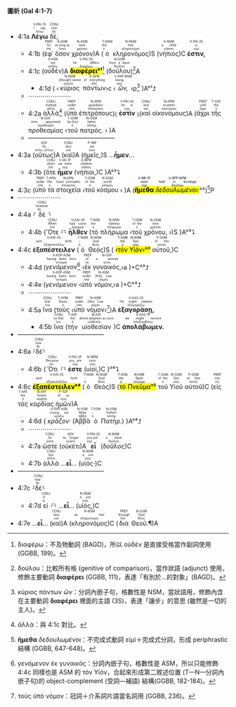 #### 圖析 (Gal 4:1-7)

- <rt>4:1a</rt> <RUBY><ruby><ruby><strong>Λέγω</strong><rt>λέγω</rt></ruby><rt>I say</rt></ruby><rt>V-PAI-1S</rt></RUBY> <RUBY><ruby><ruby>δέ,<rt>δέ</rt></ruby><rt>now</rt></ruby><rt>CONJ</rt></RUBY> 
	- <rt>4:1b</rt> (<RUBY><ruby><ruby>ἐφ᾽<rt>ἐπί</rt></ruby><rt>for</rt></ruby><rt>PREP</rt></RUBY> <RUBY><ruby><ruby>ὅσον<rt>ὅσος</rt></ruby><rt>as long as</rt></ruby><rt>K-ASM</rt></RUBY> <RUBY><ruby><ruby>χρόνον<rt>χρόνος</rt></ruby><rt>time</rt></ruby><rt>N-ASM</rt></RUBY>)A (<RUBY><ruby><ruby>ὁ<rt>ὁ</rt></ruby><rt>the</rt></ruby><rt>T-NSM</rt></RUBY> <RUBY><ruby><ruby>κληρονόμος<rt>κληρονόμος</rt></ruby><rt>heir</rt></ruby><rt>N-NSM</rt></RUBY>)S (<RUBY><ruby><ruby>νήπιός<rt>νήπιος</rt></ruby><rt>a child</rt></ruby><rt>A-NSM</rt></RUBY>)C <RUBY><ruby><ruby><strong>ἐστιν,</strong><rt>εἰμί</rt></ruby><rt>is</rt></ruby><rt>V-PAI-3S</rt></RUBY> 
	- <rt>4:1c</rt> (<RUBY><ruby><ruby>οὐδὲν<rt>οὐδείς</rt></ruby><rt>not</rt></ruby><rt>A-ASN</rt></RUBY>)A <RUBY><ruby><ruby><mark><strong>διαφέρει°¹</strong></mark><rt>διαφέρω</rt></ruby><rt>he differs</rt></ruby><rt>V-PAI-3S</rt></RUBY>[^1] (<RUBY><ruby><ruby>δούλου<rt>δοῦλος</rt></ruby><rt>from a slave</rt></ruby><rt>N-GSM</rt></RUBY>)[^2]A
		- <rt>4:1d</rt>  ( ‹<RUBY><ruby><ruby>κύριος<rt>κύριος</rt></ruby><rt>[though] owner</rt></ruby><rt>N-NSM</rt></RUBY> <RUBY><ruby><ruby>πάντων<rt>πᾶς</rt></ruby><rt>of everything</rt></ruby><rt>A-GPN</rt></RUBY>›c ‹<RUBY><ruby><ruby><em>ὤν,</em><rt>εἰμί</rt></ruby><rt>being</rt></ruby><rt>V-PAP-NSM</rt></RUBY>›p[^3] )A°¹⮥
	- ⋯⋯⋯⋯⋯⋯⋯
	- <rt>4:2a</rt> <RUBY><ruby><ruby>ἀλλὰ<rt>ἀλλά</rt></ruby><rt>Instead</rt></ruby><rt>CONJ</rt></RUBY>[^4] (<RUBY><ruby><ruby>ὑπὸ<rt>ὑπό</rt></ruby><rt>under</rt></ruby><rt>PREP</rt></RUBY> <RUBY><ruby><ruby>ἐπιτρόπους<rt>ἐπίτροπος</rt></ruby><rt>guardians</rt></ruby><rt>N-APM</rt></RUBY>)⦇ <RUBY><ruby><ruby><strong>ἐστὶν</strong><rt>εἰμί</rt></ruby><rt>he is</rt></ruby><rt>V-PAI-3S</rt></RUBY> ⦈(<RUBY><ruby><ruby>καὶ<rt>καί</rt></ruby><rt>and</rt></ruby><rt>CONJ</rt></RUBY> <RUBY><ruby><ruby>οἰκονόμους<rt>οἰκονόμος</rt></ruby><rt>trustees</rt></ruby><rt>N-APM</rt></RUBY>)A (<RUBY><ruby><ruby>ἄχρι<rt>ἄχρι</rt></ruby><rt>until</rt></ruby><rt>PREP</rt></RUBY> <RUBY><ruby><ruby>τῆς<rt>ὁ</rt></ruby><rt>the</rt></ruby><rt>T-GSF</rt></RUBY> <RUBY><ruby><ruby>προθεσμίας<rt>προθεσμία</rt></ruby><rt>time appointed</rt></ruby><rt>N-GSF</rt></RUBY> ‹<RUBY><ruby><ruby>τοῦ<rt>ὁ</rt></ruby><rt>by [his]</rt></ruby><rt>T-GSM</rt></RUBY> <RUBY><ruby><ruby>πατρός.<rt>πατήρ</rt></ruby><rt>father</rt></ruby><rt>N-GSM</rt></RUBY> › )A
	- ——————————————
- <rt>4:3a</rt> (<RUBY><ruby><ruby>οὕτως<rt>οὕτω, οὕτως</rt></ruby><rt>So</rt></ruby><rt>ADV</rt></RUBY>)A (<RUBY><ruby><ruby>καὶ<rt>καί</rt></ruby><rt>also</rt></ruby><rt>CONJ</rt></RUBY>)A (<RUBY><ruby><ruby>ἡμεῖς,<rt>ἐγώ</rt></ruby><rt>we</rt></ruby><rt>P-1NP</rt></RUBY>)S  ...**ἦμεν**...
	- <rt>4:3b</rt> {<RUBY><ruby><ruby>ὅτε<rt>ὅτε</rt></ruby><rt>when</rt></ruby><rt>CONJ</rt></RUBY> <RUBY><ruby><ruby><strong>ἦμεν</strong><rt>εἰμί</rt></ruby><rt>we were</rt></ruby><rt>V-IAI-1P</rt></RUBY> (<RUBY><ruby><ruby>νήπιοι,<rt>νήπιος</rt></ruby><rt>children</rt></ruby><rt>A-NPM</rt></RUBY>)C }A°²⮧
- <rt>4:3c</rt> (<RUBY><ruby><ruby>ὑπὸ<rt>ὑπό</rt></ruby><rt>under</rt></ruby><rt>PREP</rt></RUBY> <RUBY><ruby><ruby>τὰ<rt>ὁ</rt></ruby><rt>the</rt></ruby><rt>T-APN</rt></RUBY> <RUBY><ruby><ruby>στοιχεῖα<rt>στοιχεῖον</rt></ruby><rt>basic principles</rt></ruby><rt>N-APN</rt></RUBY> ‹<RUBY><ruby><ruby>τοῦ<rt>ὁ</rt></ruby><rt>of the</rt></ruby><rt>T-GSM</rt></RUBY> <RUBY><ruby><ruby>κόσμου<rt>κόσμος</rt></ruby><rt>world</rt></ruby><rt>N-GSM</rt></RUBY> › )A (<mark><RUBY><ruby><ruby><strong>ἤμεθα</strong><rt>εἰμί</rt></ruby><rt>were</rt></ruby><rt>V-IMI-1P</rt></RUBY> <RUBY><ruby><ruby><em>δεδουλωμένοι·</em><rt>δουλόω</rt></ruby><rt>held in bondage</rt></ruby><rt>V-RPP-NPM</rt></RUBY></mark>°²)[^5]P
- ⋯⋯⋯⋯⋯⋯⋯
- <rt>4:4a</rt> ⸉<RUBY><ruby><ruby>δὲ<rt>δέ</rt></ruby><rt>however</rt></ruby><rt>CONJ</rt></RUBY>⸊
	- <rt>4:4b</rt> {<RUBY><ruby><ruby>Ὅτε<rt>ὅτε</rt></ruby><rt>When</rt></ruby><rt>CONJ</rt></RUBY> ⸉⸊ <RUBY><ruby><ruby><strong>ἦλθεν</strong><rt>ἔρχομαι</rt></ruby><rt>had come</rt></ruby><rt>V-AAI-3S</rt></RUBY> (<RUBY><ruby><ruby>τὸ<rt>ὁ</rt></ruby><rt>the</rt></ruby><rt>T-NSN</rt></RUBY> <RUBY><ruby><ruby>πλήρωμα<rt>πλήρωμα</rt></ruby><rt>fullness</rt></ruby><rt>N-NSN</rt></RUBY> ‹<RUBY><ruby><ruby>τοῦ<rt>ὁ</rt></ruby><rt>of the</rt></ruby><rt>T-GSM</rt></RUBY> <RUBY><ruby><ruby>χρόνου,<rt>χρόνος</rt></ruby><rt>time</rt></ruby><rt>N-GSM</rt></RUBY> ›)S }A°³⮧
- <rt>4:4c</rt> <RUBY><ruby><ruby><strong>ἐξαπέστειλεν</strong><rt>ἐξαποστέλλω</rt></ruby><rt>sent forth</rt></ruby><rt>V-AAI-3S</rt></RUBY> (<RUBY><ruby><ruby>ὁ<rt>ὁ</rt></ruby><rt>-</rt></ruby><rt>T-NSM</rt></RUBY> <RUBY><ruby><ruby>Θεὸς<rt>θεός</rt></ruby><rt>God</rt></ruby><rt>N-NSM</rt></RUBY>)S ( <mark>‹<RUBY><ruby><ruby>τὸν<rt>ὁ</rt></ruby><rt>the</rt></ruby><rt>T-ASM</rt></RUBY> <RUBY><ruby><ruby>Υἱὸν<rt>υἱός</rt></ruby><rt>Son</rt></ruby><rt>N-ASM</rt></RUBY>›°³</mark> <RUBY><ruby><ruby>αὐτοῦ,<rt>αὐτός</rt></ruby><rt>of him</rt></ruby><rt>P-GSM</rt></RUBY>)C 
	- <rt>4:4d</rt> (<RUBY><ruby><ruby><em>γενόμενον</em><rt>γίνομαι</rt></ruby><rt>having been born</rt></ruby><rt>V-ADP-ASM</rt></RUBY>[^6] ‹<RUBY><ruby><ruby>ἐκ<rt>ἐκ</rt></ruby><rt>of</rt></ruby><rt>PREP</rt></RUBY> <RUBY><ruby><ruby>γυναικός,<rt>γυνή</rt></ruby><rt>a woman</rt></ruby><rt>N-GSF</rt></RUBY>›a )+C°³⮥
	- <rt>4:4e</rt> (<RUBY><ruby><ruby><em>γενόμενον</em><rt>γίνομαι</rt></ruby><rt>having been born</rt></ruby><rt>V-ADP-ASM</rt></RUBY> ‹<RUBY><ruby><ruby>ὑπὸ<rt>ὑπό</rt></ruby><rt>under</rt></ruby><rt>PREP</rt></RUBY> <RUBY><ruby><ruby>νόμον,<rt>νόμος</rt></ruby><rt>[the] Law</rt></ruby><rt>N-ASM</rt></RUBY>›a )+C°³⮥
	- ⋯⋯⋯⋯⋯⋯⋯
	- <rt>4:5a</rt> <RUBY><ruby><ruby>ἵνα<rt>ἵνα</rt></ruby><rt>that</rt></ruby><rt>CONJ</rt></RUBY> (<RUBY><ruby><ruby>τοὺς<rt>ὁ</rt></ruby><rt>those</rt></ruby><rt>T-APM</rt></RUBY> ‹<RUBY><ruby><ruby>ὑπὸ<rt>ὑπό</rt></ruby><rt>under</rt></ruby><rt>PREP</rt></RUBY> <RUBY><ruby><ruby>νόμον<rt>νόμος</rt></ruby><rt>[the] Law</rt></ruby><rt>N-ASM</rt></RUBY>›[^7])A <RUBY><ruby><ruby><strong>ἐξαγοράσῃ,</strong><rt>ἐξαγοράζω</rt></ruby><rt>He might redeem</rt></ruby><rt>V-AAS-3S</rt></RUBY> 
		- <rt>4:5b</rt> <RUBY><ruby><ruby>ἵνα<rt>ἵνα</rt></ruby><rt>so that</rt></ruby><rt>CONJ</rt></RUBY> (<RUBY><ruby><ruby>τὴν<rt>ὁ</rt></ruby><rt>the</rt></ruby><rt>T-ASF</rt></RUBY> <RUBY><ruby><ruby>υἱοθεσίαν<rt>υἱοθεσία</rt></ruby><rt>divine adoption as sons</rt></ruby><rt>N-ASF</rt></RUBY>)C <RUBY><ruby><ruby><strong>ἀπολάβωμεν.</strong><rt>ἀπολαμβάνω</rt></ruby><rt>we might receive</rt></ruby><rt>V-AAS-1P</rt></RUBY>
- ——————————————
- <rt>4:6a</rt> ⸉<RUBY><ruby><ruby>δέ<rt>δέ</rt></ruby><rt>now</rt></ruby><rt>CONJ</rt></RUBY>⸊
	- <rt>4:6b</rt> {<RUBY><ruby><ruby>Ὅτι<rt>ὅτι</rt></ruby><rt>Because</rt></ruby><rt>CONJ</rt></RUBY> ⸉⸊ <RUBY><ruby><ruby><strong>ἐστε</strong><rt>εἰμί</rt></ruby><rt>you are</rt></ruby><rt>V-PAI-2P</rt></RUBY> (<RUBY><ruby><ruby>υἱοί,<rt>υἱός</rt></ruby><rt>sons</rt></ruby><rt>N-NPM</rt></RUBY>)C }°⁴⮧
- <rt>4:6c</rt> <RUBY><ruby><ruby><mark><strong>ἐξαπέστειλεν°⁴</strong></mark><rt>ἐξαποστέλλω</rt></ruby><rt>sent forth</rt></ruby><rt>V-AAI-3S</rt></RUBY> (<RUBY><ruby><ruby>ὁ<rt>ὁ</rt></ruby><rt>-</rt></ruby><rt>T-NSM</rt></RUBY> <RUBY><ruby><ruby>Θεὸς<rt>θεός</rt></ruby><rt>God</rt></ruby><rt>N-NSM</rt></RUBY>)S (<mark><RUBY><ruby><ruby>τὸ<rt>ὁ</rt></ruby><rt>the</rt></ruby><rt>T-ASN</rt></RUBY> <RUBY><ruby><ruby>Πνεῦμα<rt>πνεῦμα</rt></ruby><rt>Spirit</rt></ruby><rt>N-ASN</rt></RUBY>°⁵</mark> <RUBY><ruby><ruby>τοῦ<rt>ὁ</rt></ruby><rt>of the</rt></ruby><rt>T-GSM</rt></RUBY> <RUBY><ruby><ruby>Υἱοῦ<rt>υἱός</rt></ruby><rt>Son</rt></ruby><rt>N-GSM</rt></RUBY> <RUBY><ruby><ruby>αὐτοῦ<rt>αὐτός</rt></ruby><rt>of Him</rt></ruby><rt>P-GSM</rt></RUBY>)C (<RUBY><ruby><ruby>εἰς<rt>εἰς</rt></ruby><rt>into</rt></ruby><rt>PREP</rt></RUBY> <RUBY><ruby><ruby>τὰς<rt>ὁ</rt></ruby><rt>the</rt></ruby><rt>T-APF</rt></RUBY> <RUBY><ruby><ruby>καρδίας<rt>καρδία</rt></ruby><rt>hearts</rt></ruby><rt>N-APF</rt></RUBY> <RUBY><ruby><ruby>ἡμῶν<rt>ἐγώ</rt></ruby><rt>of us</rt></ruby><rt>P-1GP</rt></RUBY>)A 
	- <rt>4:6d</rt> { <RUBY><ruby><ruby><em>κρᾶζον·</em><rt>κράζω</rt></ruby><rt>crying out</rt></ruby><rt>V-PAP-ASN</rt></RUBY> (<RUBY><ruby><ruby>Ἀββᾶ<rt>ἀββά</rt></ruby><rt>Abba</rt></ruby><rt>N-VSM</rt></RUBY> <RUBY><ruby><ruby>ὁ<rt>ὁ</rt></ruby><rt>-</rt></ruby><rt>T-VSM</rt></RUBY> <RUBY><ruby><ruby>Πατήρ.<rt>πατήρ</rt></ruby><rt>Father!</rt></ruby><rt>N-VSM</rt></RUBY>) }A°⁴⮥
	- ⋯⋯⋯⋯⋯⋯⋯
	- <rt>4:7a</rt> <RUBY><ruby><ruby>ὥστε<rt>ὥστε</rt></ruby><rt>So</rt></ruby><rt>CONJ</rt></RUBY> (<RUBY><ruby><ruby>οὐκέτι<rt>οὐκέτι</rt></ruby><rt>no longer</rt></ruby><rt>ADV</rt></RUBY>)A <RUBY><ruby><ruby><strong>εἶ</strong><rt>εἰμί</rt></ruby><rt>you are</rt></ruby><rt>V-PAI-2S</rt></RUBY> (<RUBY><ruby><ruby>δοῦλος<rt>δοῦλος</rt></ruby><rt>a slave</rt></ruby><rt>N-NSM</rt></RUBY>)C
	- <rt>4:7b</rt> <RUBY><ruby><ruby>ἀλλὰ<rt>ἀλλά</rt></ruby><rt>but</rt></ruby><rt>CONJ</rt></RUBY> ...<strong>εἶ</strong>... (<RUBY><ruby><ruby>υἱός·<rt>υἱός</rt></ruby><rt>a son</rt></ruby><rt>N-NSM</rt></RUBY>)C
- ——————————————
- <rt>4:7c</rt> ⸉<RUBY><ruby><ruby>δὲ<rt>δέ</rt></ruby><rt>now</rt></ruby><rt>CONJ</rt></RUBY>⸊
	- <rt>4:7d</rt> <RUBY><ruby><ruby>εἰ<rt>εἰ</rt></ruby><rt>if</rt></ruby><rt>CONJ</rt></RUBY> ⸉⸊  ...<strong>εἶ</strong>... (<RUBY><ruby><ruby>υἱός,<rt>υἱός</rt></ruby><rt>a son</rt></ruby><rt>N-NSM</rt></RUBY>)C
- <rt>4:7e</rt>  ...<strong>εἶ</strong>... (<RUBY><ruby><ruby>καὶ<rt>καί</rt></ruby><rt>also</rt></ruby><rt>CONJ</rt></RUBY>)A (<RUBY><ruby><ruby>κληρονόμος<rt>κληρονόμος</rt></ruby><rt>an heir</rt></ruby><rt>N-NSM</rt></RUBY>)C (<RUBY><ruby><ruby>διὰ<rt>διά</rt></ruby><rt>through</rt></ruby><rt>PREP</rt></RUBY> <RUBY><ruby><ruby>Θεοῦ.¶<rt>θεός</rt></ruby><rt>God</rt></ruby><rt>N-GSM</rt></RUBY>)A


[^1]: διαφέρω：不及物動詞 (BAGD)，所以 οὐδὲν 是直接受格當作副詞使用 (GGBB, 199)。
[^2]: δούλου：比較所有格 (genitive of comparison)，當作狀語 (adjunct) 使用，修飾主要動詞 **διαφέρει** (GGBB, 111)，表達「有別於...的對象」(BAGD)。
[^3]: κύριος πάντων _ὤν_：分詞內嵌子句，格數性是 NSM，當狀語用，修飾內含在主要動詞 **διαφέρει** 裡面的主語 (3S)，表達「讓步」的意思 (雖然是一切的主人)。
[^4]: ἀλλὰ：與 4:1c 對比。
[^5]: **ἤμεθα** _δεδουλωμένοι_：不完成式動詞 εἰμί＋完成式分詞，形成 periphrastic 結構 (GGBB, 647-648)。
[^6]: _γενόμενον_ ἐκ γυναικός：分詞內嵌子句，格數性是 ASM，所以只能修飾 4:4c 同樣也是 ASM 的 τὸν Υἱὸν，合起來形成第二敘述位置 (T—N—分詞內嵌子句)的 object-complement  (受詞—補語) 結構(GGBB, 182-184)。
[^7]: τοὺς ὑπὸ νόμον：冠詞＋介系詞片語當名詞用 (GGBB, 236)。
